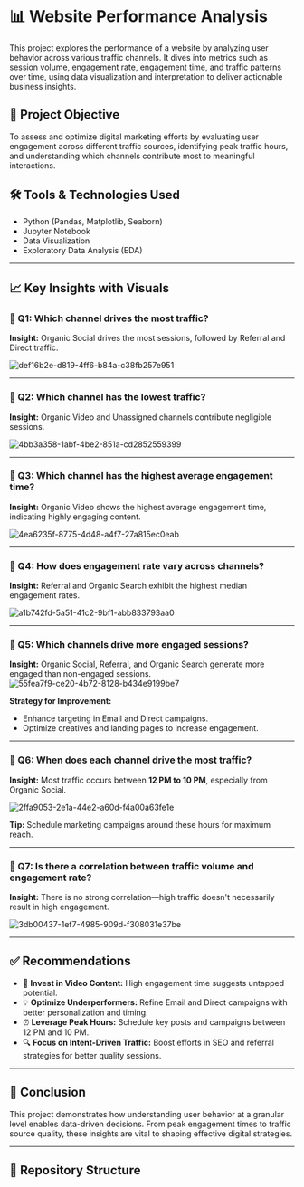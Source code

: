 # 📊 Website Performance Analysis

This project explores the performance of a website by analyzing user behavior across various traffic channels. It dives into metrics such as session volume, engagement rate, engagement time, and traffic patterns over time, using data visualization and interpretation to deliver actionable business insights.

## 📁 Project Objective

To assess and optimize digital marketing efforts by evaluating user engagement across different traffic sources, identifying peak traffic hours, and understanding which channels contribute most to meaningful interactions.

## 🛠️ Tools & Technologies Used

- Python (Pandas, Matplotlib, Seaborn)
- Jupyter Notebook
- Data Visualization
- Exploratory Data Analysis (EDA)

---

## 📈 Key Insights with Visuals

### 🔹 Q1: Which channel drives the most traffic?
**Insight:** Organic Social drives the most sessions, followed by Referral and Direct traffic.

![def16b2e-d819-4ff6-b84a-c38fb257e951](https://github.com/user-attachments/assets/a9adee18-0fc0-4565-b4cb-3d98014b53a7)


---

### 🔹 Q2: Which channel has the lowest traffic?
**Insight:** Organic Video and Unassigned channels contribute negligible sessions.

![4bb3a358-1abf-4be2-851a-cd2852559399](https://github.com/user-attachments/assets/682bd67f-9aa3-41ef-8ffe-884c40ea7b05)



---

### 🔹 Q3: Which channel has the highest average engagement time?
**Insight:** Organic Video shows the highest average engagement time, indicating highly engaging content.

![4ea6235f-8775-4d48-a4f7-27a815ec0eab](https://github.com/user-attachments/assets/f8bbe07d-4d40-4a62-90a2-c1a0c7084310)


---

### 🔹 Q4: How does engagement rate vary across channels?
**Insight:** Referral and Organic Search exhibit the highest median engagement rates.

![a1b742fd-5a51-41c2-9bf1-abb833793aa0](https://github.com/user-attachments/assets/28ab14b7-f42b-456c-a1d1-49834ee01daf)


---

### 🔹 Q5: Which channels drive more engaged sessions?
**Insight:** Organic Social, Referral, and Organic Search generate more engaged than non-engaged sessions.
![55fea7f9-ce20-4b72-8128-b434e9199be7](https://github.com/user-attachments/assets/6a35c523-6b7f-42b9-b95e-941be147c009)



**Strategy for Improvement:**
- Enhance targeting in Email and Direct campaigns.
- Optimize creatives and landing pages to increase engagement.

---

### 🔹 Q6: When does each channel drive the most traffic?
**Insight:** Most traffic occurs between **12 PM to 10 PM**, especially from Organic Social.

![2ffa9053-2e1a-44e2-a60d-f4a00a63fe1e](https://github.com/user-attachments/assets/4c2f354c-e414-4ef4-bc58-dfeef7193483)


**Tip:** Schedule marketing campaigns around these hours for maximum reach.

---

### 🔹 Q7: Is there a correlation between traffic volume and engagement rate?
**Insight:** There is no strong correlation—high traffic doesn't necessarily result in high engagement.

![3db00437-1ef7-4985-909d-f308031e37be](https://github.com/user-attachments/assets/e89c30dc-1d4f-4d78-b7be-a496d5feb75f)




---

## ✅ Recommendations

- 🎥 **Invest in Video Content:** High engagement time suggests untapped potential.
- 💡 **Optimize Underperformers:** Refine Email and Direct campaigns with better personalization and timing.
- ⏰ **Leverage Peak Hours:** Schedule key posts and campaigns between 12 PM and 10 PM.
- 🔍 **Focus on Intent-Driven Traffic:** Boost efforts in SEO and referral strategies for better quality sessions.

---

## 📌 Conclusion

This project demonstrates how understanding user behavior at a granular level enables data-driven decisions. From peak engagement times to traffic source quality, these insights are vital to shaping effective digital strategies.

---

## 📂 Repository Structure

